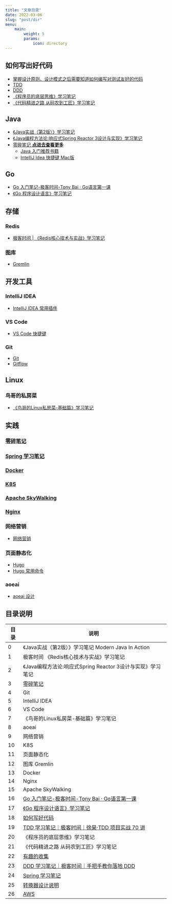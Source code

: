 ```yaml
---
title: "文章目录"
date: 2022-03-06
slug: "post/dir"
menu:
    main:
        weight: 5
        params: 
            icon: directory
---
```


## 如何写出好代码

- [掌握设计原则、设计模式之后需要知道如何编写对测试友好的代码](/post/18/dir/)
- [TDD](/post/19/dir/)
- [DDD](/post/23/dir/)
- [《程序员的底层思维》学习笔记](/post/20/dir/)
- [《代码精进之路 从码农到工匠》学习笔记](/post/21/dir/)


## Java

- [《Java实战（第2版）》学习笔记](/post/0/dir/)
- [《Java编程方法论:响应式Spring Reactor 3设计与实现》学习笔记](/post/2/dir/)
- [零碎笔记 **点进去查看更多**](/post/3/dir/)
  - [Java 入门推荐书籍](/post/3/1/)
  - [IntelliJ Idea 快捷键 Mac版](/post/3/8/)

## Go

- [Go 入门笔记-极客时间-Tony Bai · Go语言第一课](/post/16/dir/)
- [《Go 程序设计语言》学习笔记](/post/17/dir/)

## 存储

### Redis

- [极客时间 | 《Redis核心技术与实战》学习笔记](/post/1/dir/)

### 图库

- [Gremlin](/post/12/dir/)

## 开发工具

### IntelliJ IDEA

- [IntelliJ IDEA 常用插件](/post/5/1)

### VS Code

- [VS Code 快捷键](/post/6/1)

### Git

- [Git](/post/4/1)
- [Gitflow](/post/4/2)

## Linux

### 鸟哥的私房菜

- [《鸟哥的Linux私房菜-基础篇》学习笔记](/post/7/dir)

## 实践

### [零碎笔记](/post/3/dir/)

### [Spring 学习笔记](/post/24/dir/)

### [Docker](/post/13/dir/)

### [K8S](/post/10/dir/)

### [Apache SkyWalking](/post/15/dir/)
### [Nginx](/post/14/dir/)

### 网络营销

- [网络营销](/post/9/0/)

### 页面静态化

- [Hugo](/post/11/0)
- [Hugo 常用命令](/post/11/1)

### aoeai

- [aoeai 设计](/post/8/0/)

## 目录说明

| 目录 | 说明 |
| ---- | ---- |
| 0 | 《Java实战（第2版）》学习笔记 Modern Java In Action|
| 1 | 极客时间 《Redis核心技术与实战》学习笔记|
| 2 | 《Java编程方法论:响应式Spring Reactor 3设计与实现》学习笔记|
| 3 | [零碎笔记](/post/3/dir/)|
| 4 | Git|
| 5 | IntelliJ IDEA|
| 6 | VS Code|
| 7 | 《鸟哥的Linux私房菜-基础篇》学习笔记|
| 8 | aoeai|
| 9 | 网络营销|
| 10 | K8S|
| 11 | 页面静态化|
| 12 | 图库 Gremlin|
| 13 | Docker|
| 14 | Nginx|
| 15 | Apache SkyWalking|
| 16 | [Go 入门笔记-极客时间-Tony Bai · Go语言第一课](/post/16/dir/)|
| 17 | [《Go 程序设计语言》学习笔记](/post/17/dir/)|
| 18 | [如何写好代码](/post/18/dir/)|
| 19 | [TDD 学习笔记｜极客时间｜徐昊·TDD 项目实战 70 讲](/post/19/dir/)|
| 20 | 《程序员的底层思维》学习笔记|
| 21 | 《代码精进之路 从码农到工匠》学习笔记|
| 22 | [有趣的收集](/post/22/dir/)|
| 23 | [DDD 学习笔记｜极客时间｜手把手教你落地 DDD](/post/23/dir/)|
| 24 | [Spring 学习笔记](/post/24/dir/)|
| 25 | [转换器设计说明](/post/25/dir/)|
| 26 | [AWS](/post/26/dir/)|